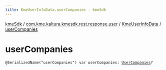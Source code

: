 ```yaml
---
title: KmeUserInfoData.userCompanies - kmeSdk
---
```


[kmeSdk](../../index.html) / [com.kme.kaltura.kmesdk.rest.response.user](../index.html) / [KmeUserInfoData](index.html) / [userCompanies](./user-companies.html)

# userCompanies

`@SerializedName("userCompanies") var userCompanies: `[`UserCompanies`](-user-companies/index.html)`?`
